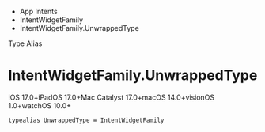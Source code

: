 

- App Intents
- IntentWidgetFamily
-  IntentWidgetFamily.UnwrappedType 

Type Alias

# IntentWidgetFamily.UnwrappedType

iOS 17.0+iPadOS 17.0+Mac Catalyst 17.0+macOS 14.0+visionOS 1.0+watchOS 10.0+

``` source
typealias UnwrappedType = IntentWidgetFamily
```


